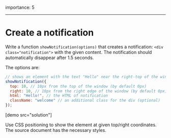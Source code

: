 importance: 5

---

# Create a notification

Write a function `showNotification(options)` that creates a notification: `<div class="notification">` with the given content.
The notification should automatically disappear after 1.5 seconds.

The options are:

```js
// shows an element with the text "Hello" near the right-top of the window
showNotification({
  top: 10, // 10px from the top of the window (by default 0px)
  right: 10, // 10px from the right edge of the window (by default 0px)
  html: "Hello!", // the HTML of notification
  className: "welcome" // an additional class for the div (optional)
});
```

[demo src="solution"]

Use CSS positioning to show the element at given top/right coordinates.
The source document has the necessary styles.
